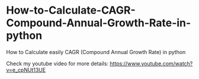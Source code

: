 # How-to-Calculate-CAGR-Compound-Annual-Growth-Rate-in-python
How to Calculate easily CAGR (Compound Annual Growth Rate) in python

Check my youtube video for more details:
https://www.youtube.com/watch?v=e_cpNUt13UE
